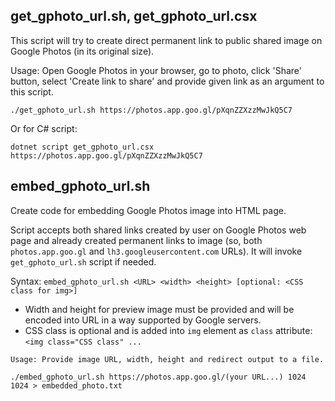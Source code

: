 ## get_gphoto_url.sh, get_gphoto_url.csx
This script will try to create direct permanent link to public shared image on Google Photos (in its original size).

Usage: Open Google Photos in your browser, go to photo, click 'Share' button,
select 'Create link to share' and provide given link as an argument to this script.

```
./get_gphoto_url.sh https://photos.app.goo.gl/pXqnZZXzzMwJkQ5C7
```
Or for C# script:
```
dotnet script get_gphoto_url.csx https://photos.app.goo.gl/pXqnZZXzzMwJkQ5C7
```

## embed_gphoto_url.sh
Create code for embedding Google Photos image into HTML page.

Script accepts both shared links created by user on Google Photos web page and already created permanent links to image (so, both `photos.app.goo.gl` and `lh3.googleusercontent.com` URLs). It will invoke `get_gphoto_url.sh` script if needed.

Syntax: `embed_gphoto_url.sh <URL> <width> <height> [optional: <CSS class for img>]`
- Width and height for preview image must be provided and will be encoded into URL in a way supported by Google servers.
- CSS class is optional and is added into `img` element as `class` attribute: `<img class="CSS class" ...`
```
Usage: Provide image URL, width, height and redirect output to a file.

./embed_gphoto_url.sh https://photos.app.goo.gl/(your URL...) 1024 1024 > embedded_photo.txt
```
